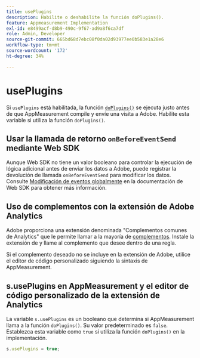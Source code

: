 ```yaml
---
title: usePlugins
description: Habilite o deshabilite la función doPlugins().
feature: Appmeasurement Implementation
exl-id: e8499acf-d8b9-490c-9f67-ad9a8f6ca7df
role: Admin, Developer
source-git-commit: 665bd68d7ebc08f0da02d93977ee0b583e1a28e6
workflow-type: tm+mt
source-wordcount: '172'
ht-degree: 34%

---
```


# usePlugins

Si `usePlugins` está habilitada, la función [`doPlugins()`](../functions/doplugins.md) se ejecuta justo antes de que AppMeasurement compile y envíe una visita a Adobe. Habilite esta variable si utiliza la función `doPlugins()`.

## Usar la llamada de retorno `onBeforeEventSend` mediante Web SDK

Aunque Web SDK no tiene un valor booleano para controlar la ejecución de lógica adicional antes de enviar los datos a Adobe, puede registrar la devolución de llamada `onBeforeEventSend` para modificar los datos. Consulte [Modificación de eventos globalmente](https://experienceleague.adobe.com/docs/experience-platform/edge/fundamentals/tracking-events.html#modifying-events-globally) en la documentación de Web SDK para obtener más información.

## Uso de complementos con la extensión de Adobe Analytics

Adobe proporciona una extensión denominada &quot;Complementos comunes de Analytics&quot; que le permite llamar a la mayoría de [complementos](../plugins/impl-plugins.md). Instale la extensión de y llame al complemento que desee dentro de una regla.

Si el complemento deseado no se incluye en la extensión de Adobe, utilice el editor de código personalizado siguiendo la sintaxis de AppMeasurement.

## s.usePlugins en AppMeasurement y el editor de código personalizado de la extensión de Analytics

La variable `s.usePlugins` es un booleano que determina si AppMeasurement llama a la función `doPlugins()`. Su valor predeterminado es `false`. Establezca esta variable como `true` si utiliza la función `doPlugins()` en la implementación.

```js
s.usePlugins = true;
```
